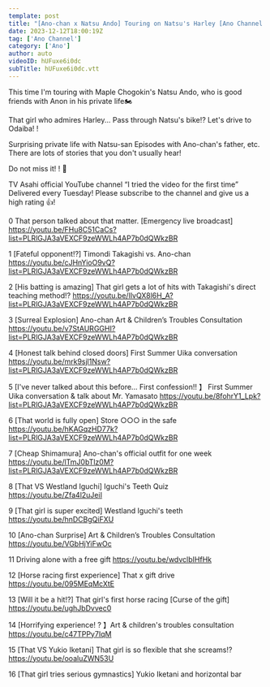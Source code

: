 ```yaml
---
template: post
title: "[Ano-chan x Natsu Ando] Touring on Natsu's Harley [Ano Channel #34]"
date: 2023-12-12T18:00:19Z
tag: ['Ano Channel']
category: ['Ano']
author: auto 
videoID: hUFuxe6i0dc
subTitle: hUFuxe6i0dc.vtt
---
```

This time I'm touring with Maple Chogokin's Natsu Ando, ​​who is good friends with Anon in his private life🏍️

That girl who admires Harley...
Pass through Natsu's bike⁉️
Let's drive to Odaiba! !

Surprising private life with Natsu-san
Episodes with Ano-chan's father, etc.
There are lots of stories that you don't usually hear!

Do not miss it! ! 🌟

TV Asahi official YouTube channel “I tried the video for the first time”
Delivered every Tuesday!
Please subscribe to the channel and give us a high rating 👍!

0 That person talked about that matter. [Emergency live broadcast]
https://youtu.be/FHu8C51CaCs?list=PLRlGJA3aVEXCF9zeWWLh4AP7b0dQWkzBR

1 [Fateful opponent⁉] Timondi Takagishi vs. Ano-chan
https://youtu.be/cJHnYioO9vQ?list=PLRlGJA3aVEXCF9zeWWLh4AP7b0dQWkzBR

2 [His batting is amazing] That girl gets a lot of hits with Takagishi's direct teaching method⁉
https://youtu.be/IlvQX8l6H_A?list=PLRlGJA3aVEXCF9zeWWLh4AP7b0dQWkzBR

3 [Surreal Explosion] Ano-chan Art & Children’s Troubles Consultation
https://youtu.be/v7StAURGGHI?list=PLRlGJA3aVEXCF9zeWWLh4AP7b0dQWkzBR

4 [Honest talk behind closed doors] First Summer Uika conversation
https://youtu.be/mrk9sjl1Nsw?list=PLRlGJA3aVEXCF9zeWWLh4AP7b0dQWkzBR

5 [I've never talked about this before... First confession!! 】 First Summer Uika conversation & talk about Mr. Yamasato
https://youtu.be/8fohrY1_Lpk?list=PLRlGJA3aVEXCF9zeWWLh4AP7b0dQWkzBR

6 [That world is fully open] Store ○○○ in the safe
https://youtu.be/hKAGqzHD77k?list=PLRlGJA3aVEXCF9zeWWLh4AP7b0dQWkzBR

7 [Cheap Shimamura] Ano-chan's official outfit for one week
https://youtu.be/lTmJ0bTlz0M?list=PLRlGJA3aVEXCF9zeWWLh4AP7b0dQWkzBR

8 [That VS Westland Iguchi] Iguchi's Teeth Quiz
https://youtu.be/Zfa4l2uJeiI

9 [That girl is super excited] Westland Iguchi's teeth
https://youtu.be/hnDCBgQiFXU

10 [Ano-chan Surprise] Art & Children’s Troubles Consultation
https://youtu.be/VGbHjYiFwOc

11 Driving alone with a free gift
https://youtu.be/wdvclbIHfHk

12 [Horse racing first experience] That x gift drive
https://youtu.be/095MEqMcXtE

13 [Will it be a hit!?] That girl's first horse racing [Curse of the gift]
https://youtu.be/ughJbDvvec0

14 [Horrifying experience! ? 】Art & children's troubles consultation
https://youtu.be/c47TPPy7IqM

15 [That VS Yukio Iketani] That girl is so flexible that she screams!?
https://youtu.be/ooaluZWN53U

16 [That girl tries serious gymnastics] Yukio Iketani and horizontal bar